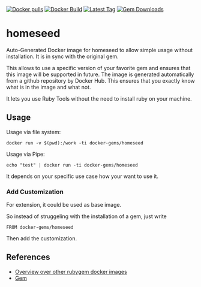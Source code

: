 [![Docker pulls](https://img.shields.io/docker/pulls/rubygem/homeseed.svg)](https://hub.docker.com/r/rubygem/homeseed/)
[![Docker Build](https://img.shields.io/docker/automated/rubygem/homeseed.svg)](https://hub.docker.com/r/rubygem/homeseed/)
[![Latest Tag](https://img.shields.io/github/tag/docker-rubygem/homeseed.svg)](https://hub.docker.com/r/rubygem/homeseed/)
[![Gem Downloads](https://img.shields.io/gem/dt/homeseed.svg)](https://rubygems.org/gems/homeseed/)
# homeseed

Auto-Generated Docker image for homeseed to allow simple usage without installation.
It is in sync with the original gem.

This allows to use a specific version of your favorite gem and ensures that this image will be supported in future.
The image is generated automatically from a github repository by Docker Hub.
This ensures that you exactly know what is in the image and what not.

It lets you use Ruby Tools without the need to install ruby on your machine.

## Usage

Usage via file system:

`docker run -v $(pwd):/work -ti docker-gems/homeseed`

Usage via Pipe:

`echo "test" | docker run -ti docker-gems/homeseed`

It depends on your specific use case how your want to use it.

### Add Customization

For extension, it could be used as base image.

So instead of struggeling with the installation of a gem, just write

`FROM docker-gems/homeseed`

Then add the customization.

## References

 - [Overview over other rubygem docker images](https://github.com/thinkbot/docker-rubygem)
 - [Gem](https://rubygems.org/gems/homeseed/)
